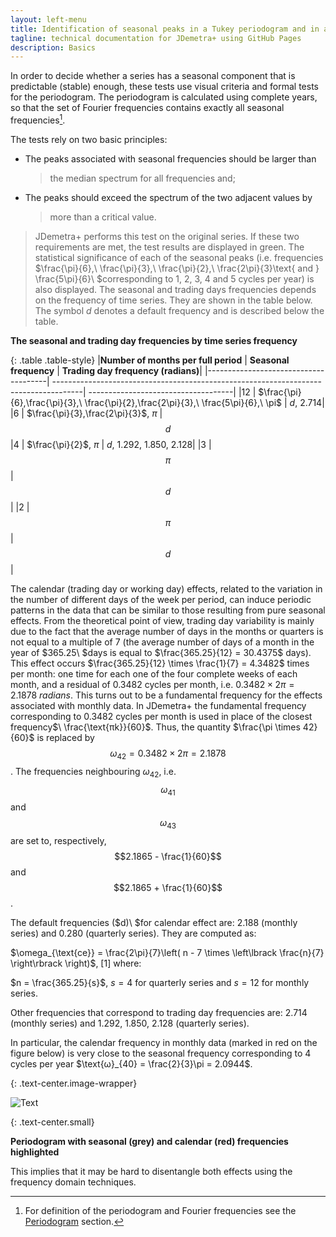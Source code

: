 ```yaml
---
layout: left-menu
title: Identification of seasonal peaks in a Tukey periodogram and in an autoregressive spectrum
tagline: technical documentation for JDemetra+ using GitHub Pages
description: Basics
---
```


In order to decide whether a series has a seasonal component that is
predictable (stable) enough, these tests use visual criteria and formal
tests for the periodogram. The periodogram is calculated using complete
years, so that the set of Fourier frequencies contains exactly all
seasonal frequencies[^85].

The tests rely on two basic principles:

-   The peaks associated with seasonal frequencies should be larger than
    > the median spectrum for all frequencies and;

-   The peaks should exceed the spectrum of the two adjacent values by
    > more than a critical value.

> JDemetra+ performs this test on the original series. If these two
> requirements are met, the test results are displayed in green. The
> statistical significance of each of the seasonal peaks (i.e.
> frequencies
> $\frac{\pi}{6},\ \frac{\pi}{3},\ \frac{\pi}{2},\ \frac{2\pi}{3}\text{ and } \frac{5\pi}{6}\ $corresponding
> to 1, 2, 3, 4 and 5 cycles per year) is also displayed. The seasonal
> and trading days frequencies depends on the frequency of time series.
> They are shown in the table below. The symbol $d$ denotes a default
> frequency and is described below the table.

**The seasonal and trading day frequencies by time series
frequency**

{: .table .table-style}
  |**Number of months per full period**  | **Seasonal frequency**                                                               | **Trading day frequency (radians)**|
  |--------------------------------------| -------------------------------------------------------------------------------------| ------------------------------------|
  |12                                    | $\frac{\pi}{6},\frac{\pi}{3},\ \frac{\pi}{2},\frac{2\pi}{3},\ \frac{5\pi}{6},\ \pi$  | $d$, 2.714|
  |6                                     | $\frac{\pi}{3},\frac{2\pi}{3}$, $\pi$                                                | $$d$$
  |4                                     | $\frac{\pi}{2}$, $\pi$                                                               | $d$, 1.292, 1.850, 2.128|
  |3                                     | $$\pi$$                                                                              | $$d$$|
  |2                                     | $$\pi$$                                                                              | $$d$$|

The calendar (trading day or working day) effects, related to the
variation in the number of different days of the week per period, can
induce periodic patterns in the data that can be similar to those
resulting from pure seasonal effects. From the theoretical point of
view, trading day variability is mainly due to the fact that the average
number of days in the months or quarters is not equal to a multiple of
$7$ (the average number of days of a month in the year of $365.25\ $days
is equal to $\frac{365.25}{12} = 30.4375$ days). This effect occurs
$\frac{365.25}{12} \times \frac{1}{7} = 4.3482$ times per month: one
time for each one of the four complete weeks of each month, and a
residual of $0.3482$ cycles per month, i.e.
$0.3482 \times 2\pi = 2.1878\ radians$. This turns out to be a
fundamental frequency for the effects associated with monthly data. In
JDemetra+ the fundamental frequency corresponding to $0.3482$ cycles per
month is used in place of the closest frequency$\ \frac{\text{πk}}{60}$.
Thus, the quantity $\frac{\pi \times 42}{60}$ is replaced
by $$\omega_{42} = 0.3482 \times 2\pi = 2.1878$$. The frequencies
neighbouring $\omega_{42}$, i.e. $$\omega_{41}$$ and $$\omega_{43}$$ are set
to, respectively, $$2.1865 - \frac{1}{60}$$ and $$2.1865 + \frac{1}{60}$$.

The default frequencies ($d)\ $for calendar effect are: 2.188 (monthly
series) and 0.280 (quarterly series). They are computed as:

 $\omega_{\text{ce}} = \frac{2\pi}{7}\left( n - 7 \times \left\lbrack \frac{n}{7} \right\rbrack \right)$,   \[1\] <!---\[7.158\]      -->
where:
 
$n = \frac{365.25}{s}$, $s = 4$ for quarterly series and $s = 12$ for
monthly series.

Other frequencies that correspond to trading day frequencies are: 2.714
(monthly series) and 1.292, 1.850, 2.128 (quarterly series).

In particular, the calendar frequency in monthly data (marked in red on the figure below) is very close to the seasonal frequency corresponding to 4
cycles per year $\text{ω}_{40} = \frac{2}{3}\pi = 2.0944$.


{: .text-center.image-wrapper}

![Text](/assets/img/annex/UG_A_image19.png)

{: .text-center.small}

**Periodogram with seasonal (grey) and calendar (red)
frequencies highlighted**

This implies that it may be hard to disentangle both effects using the
frequency domain techniques.


[^85]: For definition of the periodogram and Fourier frequencies see the [Periodogram](../theory/spectral_periodogram.html) section.